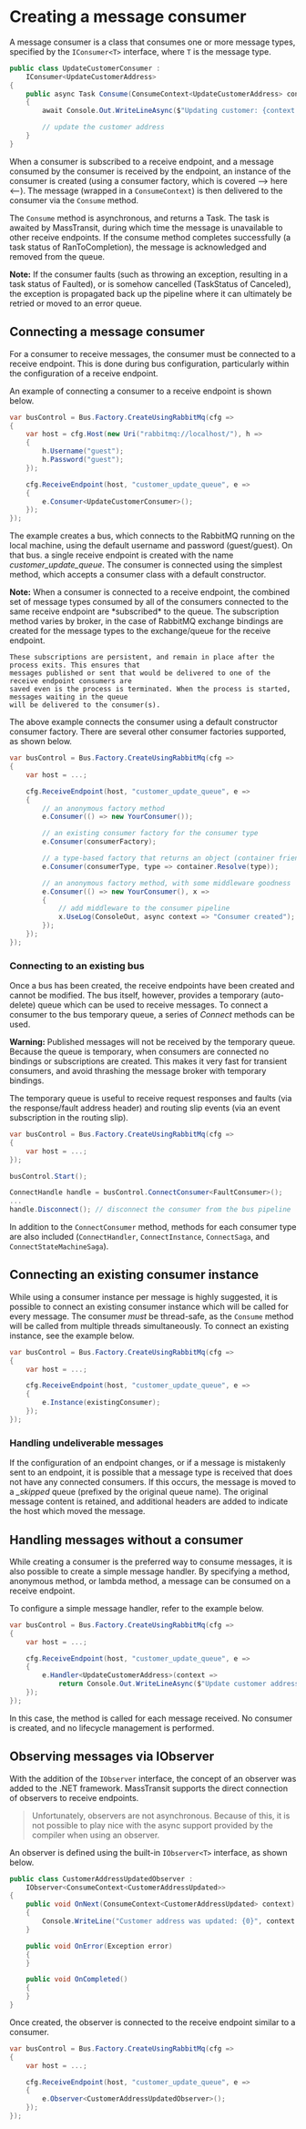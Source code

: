 # Creating a message consumer

A message consumer is a class that consumes one or more message types, specified by the
`IConsumer<T>` interface, where `T` is the message type.

```csharp
public class UpdateCustomerConsumer :
    IConsumer<UpdateCustomerAddress>
{
    public async Task Consume(ConsumeContext<UpdateCustomerAddress> context)
    {
        await Console.Out.WriteLineAsync($"Updating customer: {context.Message.CustomerId}");

        // update the customer address
    }
}
```

When a consumer is subscribed to a receive endpoint, and a message consumed by the consumer is
received by the endpoint, an instance of the consumer is created (using a consumer factory, which
is covered --> here <--). The message (wrapped in a `ConsumeContext`) is then delivered to the
consumer via the `Consume` method.

The `Consume` method is asynchronous, and returns a Task. The task is awaited by MassTransit,
during which time the message is unavailable to other receive endpoints. If the consume method
completes successfully (a task status of RanToCompletion), the message is acknowledged and removed
from the queue.

<div class="alert alert-info">
<b>Note:</b>
    If the consumer faults (such as throwing an exception, resulting in a task status of Faulted),
    or is somehow cancelled (TaskStatus of Canceled), the exception is propagated back up the pipeline
    where it can ultimately be retried or moved to an error queue.
</div>

## Connecting a message consumer

For a consumer to receive messages, the consumer must be connected to a receive endpoint. This is done
during bus configuration, particularly within the configuration of a receive endpoint.

An example of connecting a consumer to a receive endpoint is shown below.

```csharp
var busControl = Bus.Factory.CreateUsingRabbitMq(cfg =>
{
    var host = cfg.Host(new Uri("rabbitmq://localhost/"), h =>
    {
        h.Username("guest");
        h.Password("guest");
    });

    cfg.ReceiveEndpoint(host, "customer_update_queue", e =>
    {
        e.Consumer<UpdateCustomerConsumer>();
    });
});
```

The example creates a bus, which connects to the RabbitMQ running on the local machine, using the default
username and password (guest/guest). On that bus. a single receive endpoint is created with the name
*customer_update_queue*. The consumer is connected using the simplest method, which accepts a consumer
class with a default constructor.

<div class="alert alert-info">
<b>Note:</b>
    When a consumer is connected to a receive endpoint, the combined set of message types consumed by
    all of the consumers connected to the same receive endpoint are *subscribed* to the queue. The
    subscription method varies by broker, in the case of RabbitMQ exchange bindings are created for
    the message types to the exchange/queue for the receive endpoint.

    These subscriptions are persistent, and remain in place after the process exits. This ensures that
    messages published or sent that would be delivered to one of the receive endpoint consumers are
    saved even is the process is terminated. When the process is started, messages waiting in the queue
    will be delivered to the consumer(s).
</div>

The above example connects the consumer using a default constructor consumer factory. There are several other
consumer factories supported, as shown below.

```csharp
var busControl = Bus.Factory.CreateUsingRabbitMq(cfg =>
{
    var host = ...;

    cfg.ReceiveEndpoint(host, "customer_update_queue", e =>
    {
        // an anonymous factory method
        e.Consumer(() => new YourConsumer());

        // an existing consumer factory for the consumer type
        e.Consumer(consumerFactory);

        // a type-based factory that returns an object (container friendly)
        e.Consumer(consumerType, type => container.Resolve(type));

        // an anonymous factory method, with some middleware goodness
        e.Consumer(() => new YourConsumer(), x =>
        {
            // add middleware to the consumer pipeline
            x.UseLog(ConsoleOut, async context => "Consumer created");
        });
    });
});
```

### Connecting to an existing bus

Once a bus has been created, the receive endpoints have been created and cannot be modified. The bus itself,
however, provides a temporary (auto-delete) queue which can be used to receive messages. To connect a consumer
to the bus temporary queue, a series of *Connect* methods can be used.

<div class="alert alert-warning">
<b>Warning:</b>
    Published messages will not be received by the temporary queue. Because the queue is temporary,
    when consumers are connected no bindings or subscriptions are created. This makes it very fast
    for transient consumers, and avoid thrashing the message broker with temporary bindings.
</div>

The temporary queue is useful to receive request responses and faults (via the response/fault address header)
and routing slip events (via an event subscription in the routing slip).

```csharp
var busControl = Bus.Factory.CreateUsingRabbitMq(cfg =>
{
    var host = ...;
});

busControl.Start();

ConnectHandle handle = busControl.ConnectConsumer<FaultConsumer>();
...
handle.Disconnect(); // disconnect the consumer from the bus pipeline
```

In addition to the `ConnectConsumer` method, methods for each consumer type are also included
(`ConnectHandler`, `ConnectInstance`, `ConnectSaga`, and `ConnectStateMachineSaga`).

## Connecting an existing consumer instance

While using a consumer instance per message is highly suggested, it is possible to connect an existing
consumer instance which will be called for every message. The consumer *must* be thread-safe, as the ```Consume```
method will be called from multiple threads simultaneously. To connect an existing instance, see the example below.

```csharp
var busControl = Bus.Factory.CreateUsingRabbitMq(cfg =>
{
    var host = ...;

    cfg.ReceiveEndpoint(host, "customer_update_queue", e =>
    {
        e.Instance(existingConsumer);
    });
});
```

### Handling undeliverable messages

If the configuration of an endpoint changes, or if a message is mistakenly sent to an endpoint, it is
possible that a message type is received that does not have any connected consumers. If this occurs,
the message is moved to a *_skipped* queue (prefixed by the original queue name). The original message
content is retained, and additional headers are added to indicate the host which moved the message.


## Handling messages without a consumer

While creating a consumer is the preferred way to consume messages, it is also possible to create
a simple message handler. By specifying a method, anonymous method, or lambda method, a message
can be consumed on a receive endpoint.

To configure a simple message handler, refer to the example below.

```csharp
var busControl = Bus.Factory.CreateUsingRabbitMq(cfg =>
{
    var host = ...;

    cfg.ReceiveEndpoint(host, "customer_update_queue", e =>
    {
        e.Handler<UpdateCustomerAddress>(context =>
            return Console.Out.WriteLineAsync($"Update customer address received: {context.Message.CustomerId}"));
    });
});
```

In this case, the method is called for each message received. No consumer is created, and no lifecycle
management is performed.

## Observing messages via IObserver

With the addition of the `IObserver` interface, the concept of an observer was added to the .NET framework.
MassTransit supports the direct connection of observers to receive endpoints.

>    Unfortunately, observers are not asynchronous. Because of this, it is not possible to play nice
>    with the async support provided by the compiler when using an observer.

An observer is defined using the built-in `IObserver<T>` interface, as shown below.

```csharp
public class CustomerAddressUpdatedObserver :
    IObserver<ConsumeContext<CustomerAddressUpdated>>
{
    public void OnNext(ConsumeContext<CustomerAddressUpdated> context)
    {
        Console.WriteLine("Customer address was updated: {0}", context.Message.CustomerId);
    }

    public void OnError(Exception error)
    {
    }

    public void OnCompleted()
    {
    }
}
```

Once created, the observer is connected to the receive endpoint similar to a consumer.

```csharp
var busControl = Bus.Factory.CreateUsingRabbitMq(cfg =>
{
    var host = ...;

    cfg.ReceiveEndpoint(host, "customer_update_queue", e =>
    {
        e.Observer<CustomerAddressUpdatedObserver>();
    });
});
```